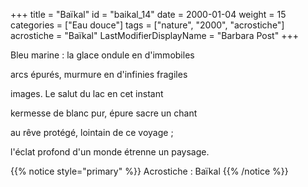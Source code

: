 +++
title = "Baïkal"
id = "baikal_14"
date = 2000-01-04
weight = 15
categories = ["Eau douce"]
tags = ["nature", "2000", "acrostiche"]
acrostiche = "Baïkal"
LastModifierDisplayName = "Barbara Post"
+++

Bleu marine : la glace ondule en d'immobiles

arcs épurés, murmure en d'infinies fragiles

images. Le salut du lac en cet instant

kermesse de blanc pur, épure sacre un chant

au rêve protégé, lointain de ce voyage ;

l'éclat profond d'un monde étrenne un paysage.

{{% notice style="primary" %}}
Acrostiche : Baïkal
{{% /notice %}}
